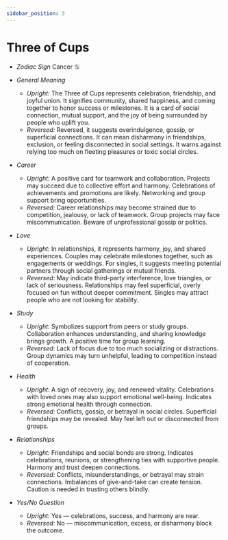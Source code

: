 ```yaml
---
sidebar_position: 3
---
```


# Three of Cups

- *Zodiac Sign* Cancer ♋️
- *General Meaning*
  - *Upright:* The Three of Cups represents celebration, friendship, and joyful union. It signifies community, shared happiness, and coming together to honor success or milestones. It is a card of social connection, mutual support, and the joy of being surrounded by people who uplift you.
  - *Reversed:* Reversed, it suggests overindulgence, gossip, or superficial connections. It can mean disharmony in friendships, exclusion, or feeling disconnected in social settings. It warns against relying too much on fleeting pleasures or toxic social circles.

- *Career*
  - *Upright:* A positive card for teamwork and collaboration. Projects may succeed due to collective effort and harmony. Celebrations of achievements and promotions are likely. Networking and group support bring opportunities.
  - *Reversed:* Career relationships may become strained due to competition, jealousy, or lack of teamwork. Group projects may face miscommunication. Beware of unprofessional gossip or politics.

- *Love*
  - *Upright:* In relationships, it represents harmony, joy, and shared experiences. Couples may celebrate milestones together, such as engagements or weddings. For singles, it suggests meeting potential partners through social gatherings or mutual friends.
  - *Reversed:* May indicate third-party interference, love triangles, or lack of seriousness. Relationships may feel superficial, overly focused on fun without deeper commitment. Singles may attract people who are not looking for stability.

- *Study*
  - *Upright:* Symbolizes support from peers or study groups. Collaboration enhances understanding, and sharing knowledge brings growth. A positive time for group learning.
  - *Reversed:* Lack of focus due to too much socializing or distractions. Group dynamics may turn unhelpful, leading to competition instead of cooperation.

- *Health*
  - *Upright:* A sign of recovery, joy, and renewed vitality. Celebrations with loved ones may also support emotional well-being. Indicates strong emotional health through connection.
  - *Reversed:* Conflicts, gossip, or betrayal in social circles. Superficial friendships may be revealed. May feel left out or disconnected from groups.

- *Relationships*
  - *Upright:* Friendships and social bonds are strong. Indicates celebrations, reunions, or strengthening ties with supportive people. Harmony and trust deepen connections.
  - *Reversed:* Conflicts, misunderstandings, or betrayal may strain connections. Imbalances of give-and-take can create tension. Caution is needed in trusting others blindly.

- *Yes/No Question*
  - *Upright:* Yes — celebrations, success, and harmony are near.
  - *Reversed:* No — miscommunication, excess, or disharmony block the outcome.
